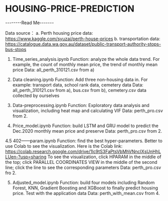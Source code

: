 # HOUSING-PRICE-PREDICTION

--------Read Me-------

Data source：
a. Perth housing price data: https://www.kaggle.com/syuzai/perth-house-prices
b. transportation data: https://catalogue.data.wa.gov.au/dataset/public-transport-authority-stops-bus-stops

1. Time_series_analysis.ipynb
    Function: analyze the whole data trend. For example, the count of monthly mean price, the trend of monthly mean price
    Data: all_perth_310121.csv from a)

2. Data cleaning.ipynb
    Function: Add three non-housing data in. For example: transport data, school rank data, cemetery data
    Data: all_perth_310121.csv from a), bus.csv from b), cemetery.csv data collected by ourselves

3. Data-preprocessing.ipynb
    Function: Exploratory data analysis and visualization, including heat map and calculating VIF
    Data: perth_pro.csv from 2.

4. Price_model.ipynb
    Function: build LSTM and GRU model to predict the Dec.2020 monthly mean price and preserve
    Data: perth_pro.csv from 2.

4.5 402——param.ipynb
    Function: find the best hyper-parameters. Better to use Colab to see the visualization. 
    Here is the Colab link: https://colab.research.google.com/drive/1lc9tS3FaPtsVbMhVNncIXsUnHhLLUen-?usp=sharing
    To see the visualization, click HPARAM in the middle of the top; click PARALLEL COORDINATES VIEW in the middle of
    the second line; click the line to see the corresponding parameters
    Data: perth_pro.csv fro 2.
    
5. Adjusted_model.ipynb
    Function: build four models including Random Forest, KNN, Gradient Boosting and XGBoost to finally predict housing price. Test with the application data
    Data: perth_with_mean.csv from 4.
